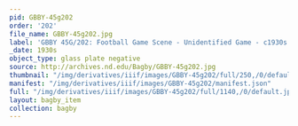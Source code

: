 ```yaml
---
pid: GBBY-45g202
order: '202'
file_name: GBBY-45g202.jpg
label: 'GBBY 45G/202: Football Game Scene - Unidentified Game - c1930s'
_date: 1930s
object_type: glass plate negative
source: http://archives.nd.edu/Bagby/GBBY-45g202.jpg
thumbnail: "/img/derivatives/iiif/images/GBBY-45g202/full/250,/0/default.jpg"
manifest: "/img/derivatives/iiif/images/GBBY-45g202/manifest.json"
full: "/img/derivatives/iiif/images/GBBY-45g202/full/1140,/0/default.jpg"
layout: bagby_item
collection: bagby
---
```

